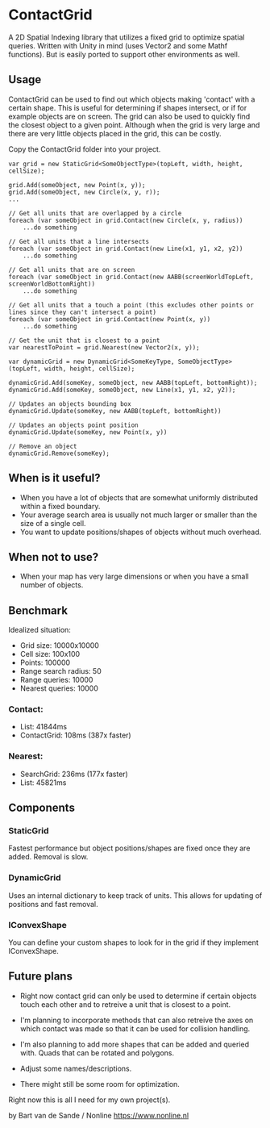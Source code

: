 # ContactGrid

A 2D Spatial Indexing library that utilizes a fixed grid to optimize spatial queries.
Written with Unity in mind (uses Vector2 and some Mathf functions). But is easily ported to support other environments as well.

## Usage

ContactGrid can be used to find out which objects making 'contact' with a certain shape. This is useful for determining if shapes intersect, or if for example objects are on screen.
The grid can also be used to quickly find the closest object to a given point. Although when the grid is very large and there are very little objects placed in the grid, this can be costly.

Copy the ContactGrid folder into your project.

```
var grid = new StaticGrid<SomeObjectType>(topLeft, width, height, cellSize);

grid.Add(someObject, new Point(x, y));
grid.Add(someObject, new Circle(x, y, r));
...

// Get all units that are overlapped by a circle
foreach (var someObject in grid.Contact(new Circle(x, y, radius))
    ...do something

// Get all units that a line intersects
foreach (var someObject in grid.Contact(new Line(x1, y1, x2, y2))
    ...do something

// Get all units that are on screen
foreach (var someObject in grid.Contact(new AABB(screenWorldTopLeft, screenWorldBottomRight))
    ...do something

// Get all units that a touch a point (this excludes other points or lines since they can't intersect a point)
foreach (var someObject in grid.Contact(new Point(x, y))
    ...do something

// Get the unit that is closest to a point
var nearestToPoint = grid.Nearest(new Vector2(x, y));

var dynamicGrid = new DynamicGrid<SomeKeyType, SomeObjectType>(topLeft, width, height, cellSize);

dynamicGrid.Add(someKey, someObject, new AABB(topLeft, bottomRight));
dynamicGrid.Add(someKey, someObject, new Line(x1, y1, x2, y2));

// Updates an objects bounding box
dynamicGrid.Update(someKey, new AABB(topLeft, bottomRight))

// Updates an objects point position
dynamicGrid.Update(someKey, new Point(x, y))

// Remove an object
dynamicGrid.Remove(someKey);

```

## When is it useful?

- When you have a lot of objects that are somewhat uniformly distributed within a fixed boundary.
- Your average search area is usually not much larger or smaller than the size of a single cell.
- You want to update positions/shapes of objects without much overhead.

## When not to use?

- When your map has very large dimensions or when you have a small number of objects.

## Benchmark

Idealized situation:

- Grid size: 10000x10000
- Cell size: 100x100
- Points: 100000
- Range search radius: 50
- Range queries: 10000
- Nearest queries: 10000

### Contact:

- List: 41844ms
- ContactGrid: 108ms (387x faster)

### Nearest:

- SearchGrid: 236ms (177x faster)
- List: 45821ms


## Components

### StaticGrid
Fastest performance but object positions/shapes are fixed once they are added.
Removal is slow.

### DynamicGrid
Uses an internal dictionary to keep track of units. This allows for updating of positions and fast removal.

### IConvexShape
You can define your custom shapes to look for in the grid if they implement IConvexShape.

## Future plans

- Right now contact grid can only be used to determine if certain objects touch each other and to retreive a unit that is closest to a point.
- I'm planning to incorporate methods that can also retreive the axes on which contact was made so that it can be used for collision handling.

- I'm also planning to add more shapes that can be added and queried with. Quads that can be rotated and polygons.

- Adjust some names/descriptions.

- There might still be some room for optimization.

Right now this is all I need for my own project(s).

by Bart van de Sande / Nonline
https://www.nonline.nl

